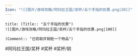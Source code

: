```yaml
---
Icon: "![[图片/游戏攻略/阿玛拉王国/奖杯/五个手指的优惠.png|30]]"
---
```

```ad-common-bronze-trophy
title: (Title:: "五个手指的优惠")
![[图片/游戏攻略/阿玛拉王国/奖杯/五个手指的优惠.png|100]]

(Comment:: "已窃取并销赃一个物品")
```

#阿玛拉王国/奖杯 #奖杯 #奖杯/铜

